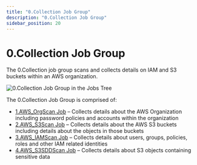 ```yaml
---
title: "0.Collection Job Group"
description: "0.Collection Job Group"
sidebar_position: 20
---
```


# 0.Collection Job Group

The 0.Collection job group scans and collects details on IAM and S3 buckets within an
AWS organization.

![0.Collection Job Group in the Jobs Tree](/images/accessanalyzer/12.0/solutions/aws/collection/jobstree.webp)

The 0.Collection Job Group is comprised of:

- [1.AWS_OrgScan Job](/docs/accessanalyzer/12.0/solutions/aws/collection/1.aws_orgscan.md) – Collects details about the AWS Organization including
  password policies and accounts within the organization
- [2.AWS_S3Scan Job](/docs/accessanalyzer/12.0/solutions/aws/collection/2.aws_s3scan.md) – Collects details about the AWS S3 buckets including details
  about the objects in those buckets
- [3.AWS_IAMScan Job](/docs/accessanalyzer/12.0/solutions/aws/collection/3.aws_iamscan.md) – Collects details about users, groups, policies, roles and
  other IAM related identities
- [4.AWS_S3SDDScan Job](/docs/accessanalyzer/12.0/solutions/aws/collection/4.aws_s3sddscan.md) – Collects details about S3 objects containing sensitive
  data
